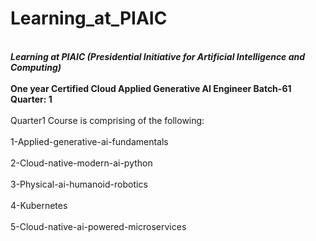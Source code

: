 # Learning_at_PIAIC
<br>
<b> <i>Learning at PIAIC (Presidential Initiative for Artificial Intelligence and Computing)</i></b></br>
<br> <b> One year Certified Cloud Applied Generative AI Engineer Batch-61 Quarter: 1 </b></br>
<br>
Quarter1 Course is comprising of the following: </br>
<br>1-Applied-generative-ai-fundamentals </br>
<br>2-Cloud-native-modern-ai-python </br>
<br>3-Physical-ai-humanoid-robotics </br>
<br>4-Kubernetes </br>
<br>5-Cloud-native-ai-powered-microservices</br>

